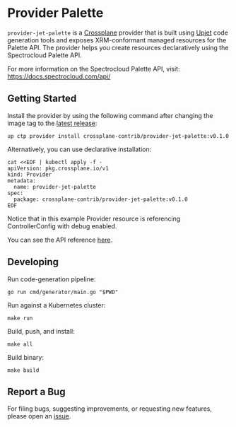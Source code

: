 # Provider Palette

`provider-jet-palette` is a [Crossplane](https://crossplane.io/) provider that
is built using [Upjet](https://github.com/upbound/upjet) code
generation tools and exposes XRM-conformant managed resources for the
Palette API. The provider helps you create resources declaratively using the Spectrocloud Palette API.

For more information on the Spectrocloud Palette API, visit: https://docs.spectrocloud.com/api/ 

## Getting Started

Install the provider by using the following command after changing the image tag
to the [latest release](https://marketplace.upbound.io/providers/crossplane-contrib/provider-jet-palette):
```
up ctp provider install crossplane-contrib/provider-jet-palette:v0.1.0
```

Alternatively, you can use declarative installation:
```
cat <<EOF | kubectl apply -f -
apiVersion: pkg.crossplane.io/v1
kind: Provider
metadata:
  name: provider-jet-palette
spec:
  package: crossplane-contrib/provider-jet-palette:v0.1.0
EOF
```

Notice that in this example Provider resource is referencing ControllerConfig with debug enabled.

You can see the API reference [here](https://doc.crds.dev/github.com/crossplane-contrib/provider-jet-palette).

## Developing

Run code-generation pipeline:
```console
go run cmd/generator/main.go "$PWD"
```

Run against a Kubernetes cluster:

```console
make run
```

Build, push, and install:

```console
make all
```

Build binary:

```console
make build
```

## Report a Bug

For filing bugs, suggesting improvements, or requesting new features, please
open an [issue](https://github.com/crossplane-contrib/provider-jet-palette/issues).
